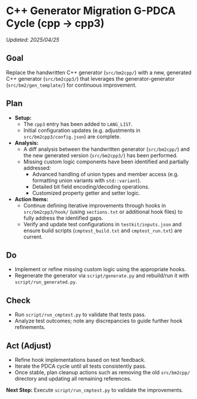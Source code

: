 # C++ Generator Migration G-PDCA Cycle (cpp → cpp3)

_Updated: 2025/04/25_

## Goal

Replace the handwritten C++ generator (`src/bm2cpp/`) with a new, generated C++ generator (`src/bm2cpp3/`) that leverages the generator-generator (`src/bm2/gen_template/`) for continuous improvement.

## Plan

- **Setup:**
  - The `cpp3` entry has been added to `LANG_LIST`.
  - Initial configuration updates (e.g. adjustments in `src/bm2cpp3/config.json`) are complete.
- **Analysis:**
  - A diff analysis between the handwritten generator (`src/bm2cpp/`) and the new generated version (`src/bm2cpp3/`) has been performed.
  - Missing custom logic components have been identified and partially addressed:
    - Advanced handling of union types and member access (e.g. formatting union variants with `std::variant`).
    - Detailed bit field encoding/decoding operations.
    - Customized property getter and setter logic.
- **Action Items:**
  - Continue defining iterative improvements through hooks in `src/bm2cpp3/hook/` (using `sections.txt` or additional hook files) to fully address the identified gaps.
  - Verify and update test configurations in `testkit/inputs.json` and ensure build scripts (`cmptest_build.txt` and `cmptest_run.txt`) are current.

## Do

- Implement or refine missing custom logic using the appropriate hooks.
- Regenerate the generator via `script/generate.py` and rebuild/run it with `script/run_generated.py`.

## Check

- Run `script/run_cmptest.py` to validate that tests pass.
- Analyze test outcomes; note any discrepancies to guide further hook refinements.

## Act (Adjust)

- Refine hook implementations based on test feedback.
- Iterate the PDCA cycle until all tests consistently pass.
- Once stable, plan cleanup actions such as removing the old `src/bm2cpp/` directory and updating all remaining references.

**Next Step:** Execute `script/run_cmptest.py` to validate the improvements.
